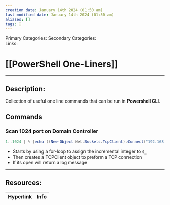 ```yaml
---
creation date: January 14th 2024 (01:50 am)
last modified date: January 14th 2024 (01:50 am)
aliases: []
tags: 🧰
---
```

 
Primary Categories: 
Secondary Categories:  
Links: 
# [[PowerShell One-Liners]]  
___

## Description:
Collection of useful one line commands that can be run in **Powershell CLI**.

## Commands

### Scan 1024 port on Domain Controller
```PowerShell
1..1024 | % {echo ((New-Object Net.Sockets.TcpClient).Connect("192.168.215.151", $_)) "TCP port $_ is open"} 2>$null
```
- Starts by using a for-loop to assign the incremental integer to `$_`
- Then creates a TCPClient object to preform a TCP connection
- If its open will return a log message

___

## Resources:

| Hyperlink | Info |
| --------- | ---- |


